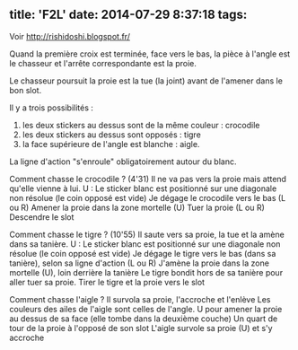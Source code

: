 title: 'F2L'
date: 2014-07-29 8:37:18
tags:
---
 
Voir http://rishidoshi.blogspot.fr/

Quand la première croix est terminée, face vers le bas, la pièce à l'angle est le chasseur et l'arrête correspondante est la proie.

Le chasseur poursuit la proie est la tue (la joint) avant de l'amener dans le bon slot.

Il y a trois possibilités :

1. les deux stickers au dessus sont de la même couleur : crocodile 
2. les deux stickers au dessus sont opposés : tigre
3. la face supérieure de l'angle est blanche : aigle.

La ligne d'action "s'enroule" obligatoirement autour du blanc.

Comment chasse le crocodile ? (4'31)
Il ne va pas vers la proie mais attend qu'elle vienne à lui.
U : Le sticker blanc est positionné sur une diagonale non résolue (le coin opposé est vide)
Je dégage le crocodile vers le bas (L ou R)
Amener la proie dans la zone mortelle (U)
Tuer la proie (L ou R)
Descendre le slot 


Comment chasse le tigre ? (10'55)
Il saute vers sa proie, la tue et la amène dans sa tanière.
U : Le sticker blanc est positionné sur une diagonale non résolue (le coin opposé est vide)
Je dégage le tigre vers le bas (dans sa tanière), selon sa ligne d'action (L ou R)
J'amène la proie dans la zone mortelle (U), loin derrière la tanière
Le tigre bondit hors de sa tanière pour aller tuer sa proie.
Tirer le tigre et la proie vers le slot

Comment chasse l'aigle ?
Il survola sa proie, l'accroche et l'enlève 
Les couleurs des ailes de l'aigle sont celles de l'angle.
U pour amener la proie au dessus de sa face (elle tombe dans la deuxième couche)
Un quart de tour de la proie à l'opposé de son slot
L'aigle survole sa proie (U) et s'y accroche








